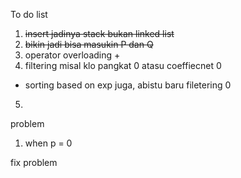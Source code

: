 To do list

1. ~~insert jadinya stack bukan linked list~~
2. ~~bikin jadi bisa masukin P dan Q~~
3. operator overloading +
4. filtering misal klo pangkat 0 atasu coeffiecnet 0 
 - sorting based on exp juga, abistu baru filetering 0 
5. 

problem
1. when p = 0


fix problem